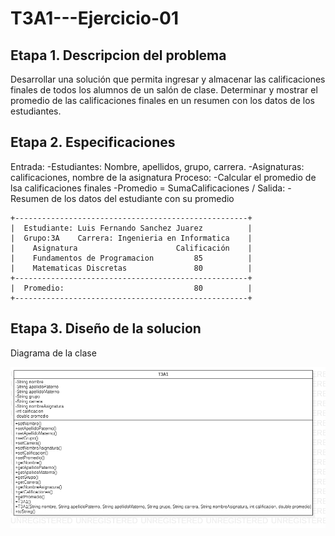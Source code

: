 # T3A1---Ejercicio-01

## Etapa 1. Descripcion del problema
Desarrollar una solución que permita ingresar y almacenar las calificaciones finales de todos los alumnos de un salón de clase. Determinar y mostrar el promedio de las calificaciones finales en un resumen con los datos de los estudiantes.

## Etapa 2. Especificaciones
Entrada:
  -Estudiantes: Nombre, apellidos, grupo, carrera.
  -Asignaturas: calificaciones, nombre de la asignatura
Proceso:
  -Calcular el promedio de lsa calificaciones finales
  -Promedio = SumaCalificaciones / 
Salida:
  -Resumen de los datos del estudiante con su promedio
~~~
+----------------------------------------------------+
|  Estudiante: Luis Fernando Sanchez Juarez          |
|  Grupo:3A    Carrera: Ingenieria en Informatica    |
|    Asignatura                      Calificación    |
|    Fundamentos de Programacion         85          |
|    Matematicas Discretas               80          |
+----------------------------------------------------+
|  Promedio:                             80          |
+----------------------------------------------------+
~~~
## Etapa 3. Diseño de la solucion
Diagrama de la clase

![](https://github.com/FernandoSanchezJ/T3A1---Ejercicio-01/blob/main/T3A1.png)


